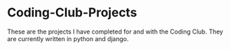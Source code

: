 # Coding-Club-Projects

These are the projects I have completed for and with the Coding Club. They are currently written in python and django.
